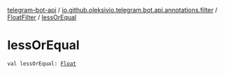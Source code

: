 [telegram-bot-api](../../index.md) / [io.github.oleksivio.telegram.bot.api.annotations.filter](../index.md) / [FloatFilter](index.md) / [lessOrEqual](./less-or-equal.md)

# lessOrEqual

`val lessOrEqual: `[`Float`](https://kotlinlang.org/api/latest/jvm/stdlib/kotlin/-float/index.html)
